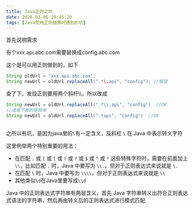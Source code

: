 ```yaml
---
title: Java正则之坑
date: 2020-03-06 19:45:20
tags: [Java使用正则替换时遇到的坑]
---
```


首先说明需求

有个xxx.api.abc.com需要替换成config.abc.com

这个是可以用正则做到的，如下

```java
String oldUrl = "xxx.api.abc.com";
String newUrl = oldUrl.replaceAll(".*\.api", "config"); //报错
```

查了下，发现正则要用两个斜杆\\\，所以改成

```java
String newUrl = oldUrl.replaceAll(".*\\.api", "config")  //OK
//或者下面的更简单
String newUrl = oldUrl.replaceAll(".*api", "config")  //OK
  
```

之所以有坑，是因为java里的`\`有一定含义，反斜杠 `\` 在 Java 中表示转义字符

这里例举两个特别重要的用法：

- 在匹配 `.` 或 `{` 或 `[` 或 `(` 或 `?` 或 `$` 或 `^` 或 `*` 这些特殊字符时，需要在前面加上 `\\`，比如匹配 `.` 时，Java 中要写为 `\\.`，但对于正则表达式来说就是 `\.`
- 在匹配 `\` 时，Java 中要写为 `\\\\`，但对于正则表达式来说就是 `\\`
- 其他类似`\d`在Java里要写成`\\d`

Java 中的正则表达式字符串有两层含义，首先 Java 字符串转义出符合正则表达式语法的字符串，然后再由转义后的正则表达式进行模式匹配

